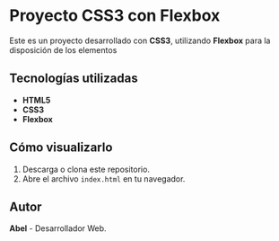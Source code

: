 # Proyecto CSS3 con Flexbox

Este es un proyecto desarrollado con **CSS3**, utilizando **Flexbox** para la disposición de los elementos


## Tecnologías utilizadas
- **HTML5**
- **CSS3**
- **Flexbox**

## Cómo visualizarlo
1. Descarga o clona este repositorio.
2. Abre el archivo `index.html` en tu navegador.

## Autor
**Abel** - Desarrollador Web.
